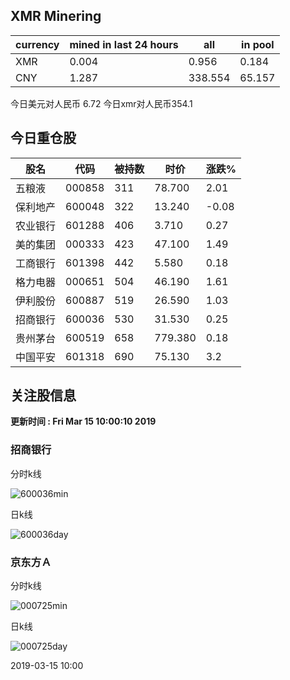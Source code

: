 ## XMR Minering

|currency|mined in last 24 hours|all|in pool|
|---|---|---|---|
|XMR|0.004|0.956|0.184|
|CNY|1.287|338.554|65.157|

今日美元对人民币 6.72	今日xmr对人民币354.1


## 今日重仓股 

|股名|代码|被持数|时价|涨跌%|
|---|---|---|---|---|
|五粮液|000858|311|78.700|2.01|
|保利地产|600048|322|13.240|-0.08|
|农业银行|601288|406|3.710|0.27|
|美的集团|000333|423|47.100|1.49|
|工商银行|601398|442|5.580|0.18|
|格力电器|000651|504|46.190|1.61|
|伊利股份|600887|519|26.590|1.03|
|招商银行|600036|530|31.530|0.25|
|贵州茅台|600519|658|779.380|0.18|
|中国平安|601318|690|75.130|3.2|

## 关注股信息
**更新时间 : Fri Mar 15 10:00:10 2019**
### 招商银行 
分时k线

![600036min](http://image.sinajs.cn/newchart/min/n/sh600036.gif)

日k线

![600036day](http://image.sinajs.cn/newchart/daily/n/sh600036.gif)

### 京东方Ａ 
分时k线

![000725min](http://image.sinajs.cn/newchart/min/n/sz000725.gif)

日k线

![000725day](http://image.sinajs.cn/newchart/daily/n/sz000725.gif)

2019-03-15 10:00